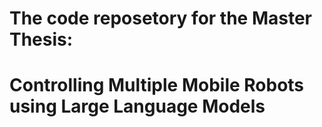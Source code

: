 # The code reposetory for the Master Thesis:
# Controlling Multiple Mobile Robots using Large Language Models

